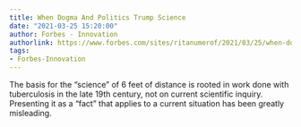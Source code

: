 ```yaml
---
title: When Dogma And Politics Trump Science
date: "2021-03-25 15:20:00"
author: Forbes - Innovation
authorlink: https://www.forbes.com/sites/ritanumerof/2021/03/25/when-dogma-and-politics-trump-science/
tags:
- Forbes-Innovation
---
```

The basis for the “science” of 6 feet of distance is rooted in work done with tuberculosis in the late 19th century, not on current scientific inquiry. Presenting it as a “fact” that applies to a current situation has been greatly misleading.